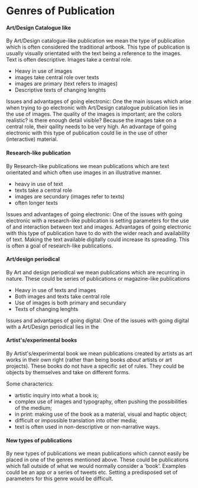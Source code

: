 Genres of Publication
======================


#### Art/Design Catalogue like

By Art/Design catalogue-like publication we mean the type of publication which is often considered the traditional artbook. This type of publication is usually visually orientated with the text being a reference to the images. 
Text is often descriptive. Images take a central role. 

- Heavy in use of images
- images take central role over texts
- images are primary (text refers to images)
- Descriptive texts of changing lenghts

Issues and advantages of going electronic:
One the main issues which arise when trying to go electronic with Art/Design catalogue  publication lies in the use of images. The quality of the images is important; are the colors realistic? is there enough detail visible? Because the images take on a central role, their qaility needs to be very high. 
	An advantage of going electronic with this type of publication could lie in the use of other (interactive) material. 

#### Research-like publication 

By Research-like publications we mean publications which are text orientated and which often use images in an illustrative manner. 


- heavy in use of text
- texts take a central role
- images are secundary (images refer to texts)
- often longer texts

Issues and advantages of going electronic:
One of the issues with going electronic with a research-like publication is setting parameters for the use of and interaction between text and images. Advantages of going electronic with this type of publication have to do with the wider reach and availability of text. Making the text available digitally could increase its spreading. This is often a goal of research-like publications. 


#### Art/design periodical

By Art and design periodical we mean publications which are recurring in nature. These could be series of publications or magazine-like publications

- Heavy in use of texts and images
- Both images and texts take central role
- Use of images is both primary and secundary
- Texts of changing lenghts


Issues and advantages of going digital:
One of the issues with going digital with a Art/Design periodical lies in the 


#### Artist's/experimental books

By Artist's/experimental book we mean publications created by artists as art works in their own right (rather than being books _about_ artists or art projects). These books do not have a specific set of rules. They could be objects by themselves and take on different forms.

Some characterics:

- artistic inquiry into what a book is;
- complex use of images and typography, often pushing the possibilities of the medium;
- in print: making use of the book as a material, visual and haptic object;
- difficult or impossible translation into other media;
- text is often used in non-descriptive or non-narrative ways.

#### New types of publications

By new types of publications we mean publications which cannot easily be placed in one of the genres mentioned above. These could be publications which fall outside of what we would normally consider a 'book'. Examples could be an app or a series of tweets etc. Setting a predisposed set of parameters for this genre would be difficult. 



